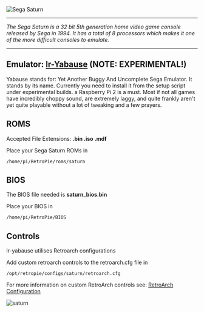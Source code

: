![Sega Saturn](http://fc08.deviantart.net/fs70/f/2012/230/3/e/sega_saturn_logo__vector__by_xmaster555-d5blkb5.png)
***
_The Sega Saturn is a 32 bit 5th generation home video game console released by Sega in 1994. It has a total of 8 processors which makes it one of the more difficult consoles to emulate._
***
## Emulator: [lr-Yabause](https://github.com/libretro/yabause) (NOTE: EXPERIMENTAL!)

Yabause stands for: Yet Another Buggy And Uncomplete Sega Emulator. It stands by its name. Currently you need to install it from the setup script under experimental builds. a Raspberry Pi 2 is a must. Most if not all games have incredibly choppy sound, are extremely laggy, and quite frankly aren't yet quite playable without a lot of tweaking and a few prayers.

## ROMS

Accepted File Extensions: **.bin .iso .mdf**

Place your Sega Saturn ROMs in 
```
/home/pi/RetroPie/roms/saturn
```

## BIOS

The BIOS file needed is **saturn_bios.bin**

Place your BIOS in
```
/home/pi/RetroPie/BIOS
```

## Controls

lr-yabause utilises Retroarch configurations

Add custom retroarch controls to the retroarch.cfg file in
```shell
/opt/retropie/configs/saturn/retroarch.cfg
```
For more information on custom RetroArch controls see: [RetroArch Configuration](https://github.com/petrockblog/RetroPie-Setup/wiki/RetroArch-Configuration)

![saturn](https://cloud.githubusercontent.com/assets/10035308/7449063/327bfb76-f1e9-11e4-9c58-4b38a3c1284d.png)